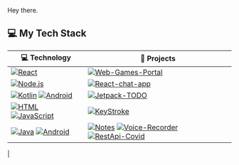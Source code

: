 Hey there.

## 💻 My Tech Stack

<!-- START OF PROFILE STACK, DO NOT REMOVE -->
| 💻 **Technology** | 🚀 **Projects** |
|-|-|
| [![React](https://img.shields.io/static/v1?label=&message=React&color=0008fa&logo=react&logoColor=0081fa)](https://reactjs.org/) | [![Web-Games-Portal](https://img.shields.io/static/v1?label=Web-Games-Portal&message=%20&color=000605&logo=github&logoColor=white&labelColor=000605)](https://github.com/KushalUpreti/WebGamesPortal)
| [![Node.js](https://img.shields.io/static/v1?label=&message=Node.js&color=47d147&logo=node.js&logoColor=FFFFFF)](https://nodejs.org/en/) | [![React-chat-app](https://img.shields.io/static/v1?label=React-Chat-App&message=%20&color=000605&logo=github&logoColor=white&labelColor=000605)](https://github.com/KushalUpreti/React-Chat)  |
| [![Kotlin](https://img.shields.io/static/v1?label=&message=Kotlin&color=4FA1EF&logo=kotlin&logoColor=FFFFFF)](https://kotlinlang.org/) [![Android](https://img.shields.io/static/v1?label=&message=Android&color=ffffff&logo=android&logoColor=6fff00)](https://www.java.com/en/) | [![Jetpack-TODO](https://img.shields.io/static/v1?label=TODO&message=%20&color=000605&logo=github&logoColor=white&labelColor=000605)](https://github.com/KushalUpreti/Kotlin-Jetpack-TODO-app)  |
| [![HTML](https://img.shields.io/static/v1?label=&message=HTML&color=ff751a&logo=HTML5&logoColor=FFFFFF)](https://developer.mozilla.org/en-US/docs/Web/Guide/HTML/HTML5) [![JavaScript](https://img.shields.io/static/v1?label=&message=JavaScript&color=F1E05A&logo=javascript&logoColor=FFFFFF)](https://developer.mozilla.org/en-US/docs/Web/JavaScript)| [![KeyStroke](https://img.shields.io/static/v1?label=KeyStroke&message=%20&color=000605&logo=github&logoColor=white&labelColor=000605)](https://github.com/KushalUpreti/Keystroke)|
| [![Java](https://img.shields.io/static/v1?label=&message=Java&color=ffffff&logo=java&logoColor=b57b1d)](https://www.java.com/en/) [![Android](https://img.shields.io/static/v1?label=&message=Android&color=ffffff&logo=android&logoColor=6fff00)](https://www.java.com/en/) | [![Notes](https://img.shields.io/static/v1?label=Room-Persistence/Notes&message=%20&color=000605&logo=github&logoColor=white&labelColor=000605)](https://github.com/KushalUpreti/Room-Persistance) [![Voice-Recorder](https://img.shields.io/static/v1?label=Voice-Recorder&message=%20&color=000605&logo=github&logoColor=white&labelColor=000605)](https://github.com/KushalUpreti/VoiceRecorder) [![RestApi-Covid](https://img.shields.io/static/v1?label=RestApi-Covid&message=%20&color=000605&logo=github&logoColor=white&labelColor=000605)](https://github.com/KushalUpreti/RestApi-COVID-) | [![RestApi-Covid](https://img.shields.io/static/v1?label=RestApi-Covid&message=%20&color=000605&logo=github&logoColor=white&labelColor=000605)](https://github.com/KushalUpreti/RestApi-COVID-)
|
<!-- END OF PROFILE STACK, DO NOT REMOVE -->

